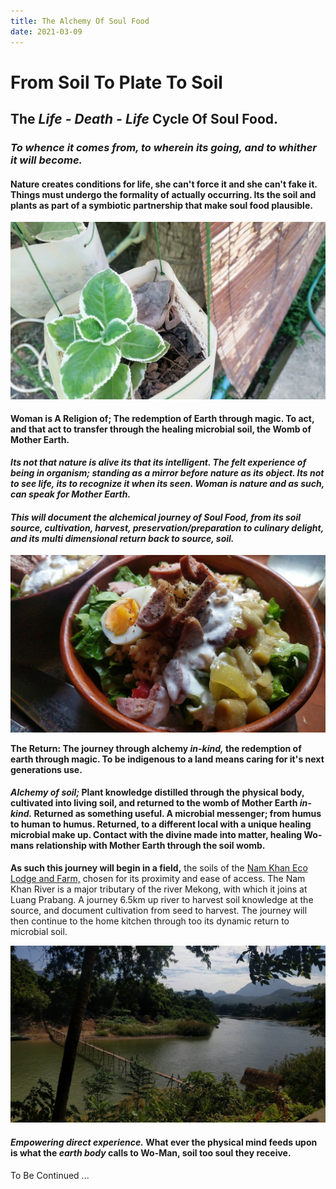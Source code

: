```yaml
---
title: The Alchemy Of Soul Food
date: 2021-03-09
---
```


# From Soil To Plate To Soil

## The *Life - Death - Life* Cycle Of Soul Food.

### *To whence it comes from, to wherein its going, and to whither it will become.*

#### Nature creates conditions for life, she can't force it and she can't fake it. Things must undergo the formality of actually occurring. Its the soil and plants as part of a symbiotic partnership that make soul food plausible.

![Growing Green](./soilToSoulFoodImages/frogPot.jpg)

#### Woman is A Religion of; The redemption of Earth through magic. To act, and that act to transfer through the healing microbial soil, the Womb of Mother Earth.

***Its not that nature is alive its that its intelligent. The felt experience of being in organism; standing as a mirror before nature as its object. Its not to see life, its to recognize it when its seen. Woman is nature and as such, can speak for Mother Earth.***

#### *This will document the alchemical journey of *Soul Food,* from its soil source, cultivation, harvest, preservation/preparation to culinary delight, and its multi dimensional return back to source, soil.*

![Soul Food](./soilToSoulFoodImages/soulFood01.jpg)

**The Return: The journey through alchemy *in-kind,* the redemption of earth through magic. To be indigenous to a land means caring for it's next generations use.**

#### *Alchemy of soil;* Plant knowledge distilled through the physical body, cultivated into living soil, and returned to the womb of Mother Earth *in-kind.* Returned as something useful. A microbial messenger; from humus to human to humus. Returned, to a different local with a unique healing microbial make up. Contact with the divine made into matter, healing Wo-mans relationship with Mother Earth through the soil womb.

**As such this journey will begin in a field,** the soils of the [Nam Khan Eco Lodge and Farm,](https://www.namkhanecolodge.com/) chosen for its proximity and ease of access. The Nam Khan River is a major tributary of the river Mekong, with which it joins at Luang Prabang. A journey 6.5km up river to harvest soil knowledge at the source, and document cultivation from seed to harvest. The journey will then continue to the home kitchen through too its dynamic return to microbial soil.

![Nam Khan River](./soilToSoulFoodImages/bambooBridgeNamKhan01.jpg)

#### *Empowering direct experience.* What ever the physical mind feeds upon is what the *earth body* calls to Wo-Man, soil too soul they receive.

To Be Continued ...
